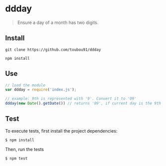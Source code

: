 # ddday
> Ensure a day of a month has two digits.

## Install
```
git clone https://github.com/toubou91/ddday
```
```
npm install
```

## Use
```javascript
// load the module
var ddday = require('index.js');

// example: 9th is represented with '9'. Convert it to '09'
ddday(new Date().getDate()) // returns '09', if current day is the 9th of the month
```

## Test
To execute tests, first install the project dependencies:

```
$ npm install
```

Then, run the tests
```
$ npm test
```
